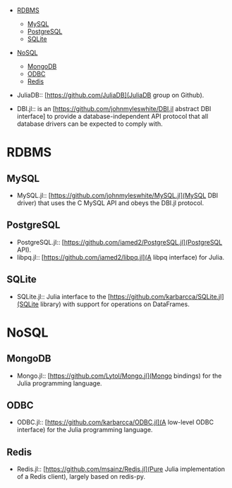 * [RDBMS](#rdbms)
   * [MySQL](#mysql)
   * [PostgreSQL](#postgresql)
   * [SQLite](sqlite)
* [NoSQL](#nosql)
   * [MongoDB](#mongodb) 
   * [ODBC](#odbc)
   * [Redis](#redis)
   

* JuliaDB:: [https://github.com/JuliaDB](JuliaDB group on Github).
* DBI.jl:: is an [https://github.com/johnmyleswhite/DBI.jl abstract DBI interface] to provide a database-independent API protocol that all database drivers can be expected to comply with.

# RDBMS
## MySQL
* MySQL.jl:: [https://github.com/johnmyleswhite/MySQL.jl](MySQL DBI driver) that uses the C MySQL API and obeys the DBI.jl protocol.

## PostgreSQL
* PostgreSQL.jl:: [https://github.com/iamed2/PostgreSQL.jl](PostgreSQL API).
* libpq.jl:: [https://github.com/iamed2/libpq.jl](A libpq interface) for Julia.

## SQLite
* SQLite.jl:: Julia interface to the [https://github.com/karbarcca/SQLite.jl](SQLite library) with support for operations on DataFrames.


# NoSQL
## MongoDB 
* Mongo.jl:: [https://github.com/Lytol/Mongo.jl](Mongo bindings) for the Julia programming language.

## ODBC
* ODBC.jl:: [https://github.com/karbarcca/ODBC.jl](A low-level ODBC interface) for the Julia programming language.

## Redis
* Redis.jl:: [https://github.com/msainz/Redis.jl](Pure Julia implementation of a Redis client), largely based on redis-py.





